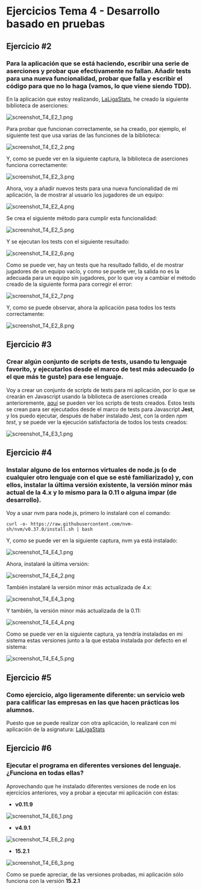 # Ejercicios Tema 4 - Desarrollo basado en pruebas

## Ejercicio #2
### Para la aplicación que se está haciendo, escribir una serie de aserciones y probar que efectivamente no fallan. Añadir tests para una nueva funcionalidad, probar que falla y escribir el código para que no lo haga (vamos, lo que viene siendo TDD).

En la aplicación que estoy realizando, [LaLigaStats](https://github.com/juancpineda97/LaLigaStats), he creado la siguiente biblioteca de aserciones:

![screenshot_T4_E2_1.png](capturas/screenshot_T4_E2_1.png)

Para probar que funcionan correctamente, se ha creado, por ejemplo, el siguiente test que usa varias de las funciones de la biblioteca:

![screenshot_T4_E2_2.png](capturas/screenshot_T4_E2_2.png)

Y, como se puede ver en la siguiente captura, la biblioteca de aserciones funciona correctamente:

![screenshot_T4_E2_3.png](capturas/screenshot_T4_E2_3.png)

Ahora, voy a añadir nuevos tests para una nueva funcionalidad de mi aplicación, la de mostrar al usuario los jugadores de un equipo:

![screenshot_T4_E2_4.png](capturas/screenshot_T4_E2_4.png)

Se crea el siguiente método para cumplir esta funcionalidad:

![screenshot_T4_E2_5.png](capturas/screenshot_T4_E2_5.png)

Y se ejecutan los tests con el siguiente resultado:

![screenshot_T4_E2_6.png](capturas/screenshot_T4_E2_6.png)

Como se puede ver, hay un tests que ha resultado fallido, el de mostrar jugadores de un equipo vacío, y como se puede ver, la salida no es la adecuada para un equipo sin jugadores, por lo que voy a cambiar el método creado de la siguiente forma para corregir el error:

![screenshot_T4_E2_7.png](capturas/screenshot_T4_E2_7.png)

Y, como se puede observar, ahora la aplicación pasa todos los tests correctamente:

![screenshot_T4_E2_8.png](capturas/screenshot_T4_E2_8.png)


## Ejercicio #3
### Crear algún conjunto de scripts de tests, usando tu lenguaje favorito, y ejecutarlos desde el marco de test más adecuado (o el que más te guste) para ese lenguaje.

Voy a crear un conjunto de scripts de tests para mi aplicación, por lo que se crearán en Javascript usando la biblioteca de aserciones creada anterioremente, [aquí](https://github.com/juancpineda97/LaLigaStats/blob/main/test/equipo-jugador.test.js) se pueden ver los scripts de tests creados. Estos tests se crean para ser ejecutados desde el marco de tests para Javascript **Jest**, y los puedo ejecutar, después de haber instalado Jest, con la orden *npm test*, y se puede ver la ejecución satisfactoria de todos los tests creados:

![screenshot_T4_E3_1.png](capturas/screenshot_T4_E3_1.png)


## Ejercicio #4
### Instalar alguno de los entornos virtuales de node.js (o de cualquier otro lenguaje con el que se esté familiarizado) y, con ellos, instalar la última versión existente, la versión minor más actual de la 4.x y lo mismo para la 0.11 o alguna impar (de desarrollo).

Voy a usar nvm para node.js, primero lo instalaré con el comando:
~~~
curl -o- https://raw.githubusercontent.com/nvm-sh/nvm/v0.37.0/install.sh | bash
~~~
Y, como se puede ver en la siguiente captura, nvm ya está instalado:

![screenshot_T4_E4_1.png](capturas/screenshot_T4_E4_1.png)

Ahora, instalaré la última versión:

![screenshot_T4_E4_2.png](capturas/screenshot_T4_E4_2.png)

También instalaré la versión minor más actualizada de 4.x:

![screenshot_T4_E4_3.png](capturas/screenshot_T4_E4_3.png)

Y también, la versión minor más actualizada de la 0.11:

![screenshot_T4_E4_4.png](capturas/screenshot_T4_E4_4.png)

Como se puede ver en la siguiente captura, ya tendría instaladas en mi sistema estas versiones junto a la que estaba instalada por defecto en el sistema:

![screenshot_T4_E4_5.png](capturas/screenshot_T4_E4_5.png)


## Ejercicio #5
### Como ejercicio, algo ligeramente diferente: un servicio web para calificar las empresas en las que hacen prácticas los alumnos.

Puesto que se puede realizar con otra aplicación, lo realizaré con mi aplicación de la asignatura: [LaLigaStats](https://github.com/juancpineda97/LaLigaStats)


## Ejercicio #6
### Ejecutar el programa en diferentes versiones del lenguaje. ¿Funciona en todas ellas?

Aprovechando que he instalado diferentes versiones de node en los ejercicios anteriores, voy a probar a ejecutar mi aplicación con éstas:

- **v0.11.9**

![screenshot_T4_E6_1.png](capturas/screenshot_T4_E6_1.png)

- **v4.9.1**

![screenshot_T4_E6_2.png](capturas/screenshot_T4_E6_2.png)

- **15.2.1**

![screenshot_T4_E6_3.png](capturas/screenshot_T4_E6_3.png)

Como se puede apreciar, de las versiones probadas, mi aplicación sólo funciona con la versión **15.2.1**